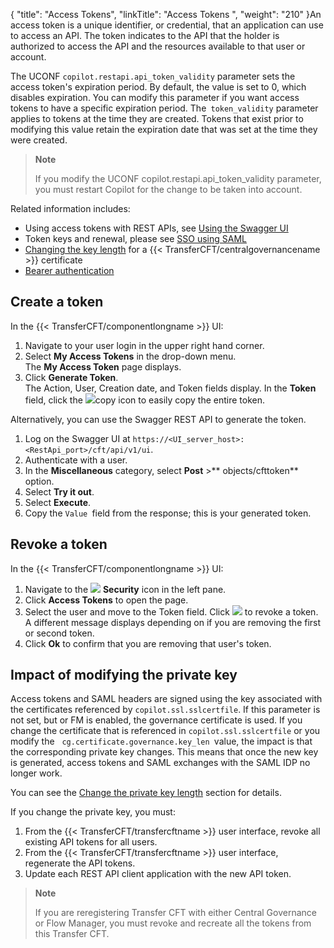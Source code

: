 {
    "title": "Access Tokens",
    "linkTitle": "Access Tokens ",
    "weight": "210"
}An access token is a unique identifier, or credential, that an application can use to access an API.  The token indicates to the API that the holder is authorized to access the API and the resources available to that user or account.

The UCONF `copilot.restapi.api_token_validity` parameter sets the access token's expiration period. By default, the value is set to 0, which disables expiration. You can modify this parameter if you want access tokens to have a specific expiration period. The` token_validity` parameter applies to tokens at the time they are created. Tokens that exist prior to modifying this value retain the expiration date that was set at the time they were created.

> **Note**
>
> If you modify the UCONF copilot.restapi.api\_token\_validity parameter, you must restart Copilot for the change to be taken into account.

Related information includes:

-   Using access tokens with REST APIs, see  [Using the Swagger UI](../../../../app_integration_intro/using_apis/api_intro/swagger_intro)
-   Token keys and renewal, please see <a href="../../use_saml" class="MCXref xref">SSO using SAML</a>
-   [Changing the key length](../../../../governance_services_intro/register_cg#manually_activate_cg) for a {{< TransferCFT/centralgovernancename >}} certificate
-   [Bearer authentication](../../../../app_integration_intro/using_apis/api_intro/api_authentication)

## Create a token

In the {{< TransferCFT/componentlongname  >}} UI:

1.  Navigate to your user login in the upper right hand corner.
2.  Select **My Access Tokens** in the drop-down menu.  
    The **My Access Token** page displays.
3.  Click **Generate Token**.  
    The Action, User, Creation date, and Token fields display. In the **Token** field, click the <img src="/Images/TransferCFT/copy_icon.png" class="mediumWidth" />copy icon to easily copy the entire token.

Alternatively, you can use the Swagger REST API to generate the token.

1.  Log on the Swagger UI at `https://<UI_server_host>:<RestApi_port>/cft/api/v1/ui`.
2.  Authenticate with a user.
3.  In the **Miscellaneous** category,  select **Post** >** objects/cfttoken** option.
4.  Select **Try it out**.
5.  Select **Execute**.
6.  Copy the `Value `field from the response; this is your generated token.

## Revoke a token

In the {{< TransferCFT/componentlongname  >}} UI:

1.  Navigate to the ![](/Images/TransferCFT/security_icon.png) **Security** icon in the left pane.
2.  Click **Access Tokens** to open the  page.
3.  Select the user and move to the Token field. Click ![](/Images/TransferCFT/revoke_icon.png) to revoke a token.  
    A different message displays depending on if you are removing the first or second token.
4.  Click **Ok** to confirm that you are removing that user's token.

## Impact of modifying the private key

Access tokens and SAML headers are signed using the key associated with the certificates referenced by `copilot.ssl.sslcertfile`.  If this parameter is not set, but or FM is enabled, the governance certificate is used. If you change the certificate that is referenced in `copilot.ssl.sslcertfile` or you modify the   `cg.certificate.governance.key_len `value, the impact is that the corresponding private key changes. This means that once the new key is generated, access tokens   and SAML exchanges with the SAML IDP no longer work.

You can see the [Change the private key length](../../../../governance_services_intro/cg_postregister#Change) section for details.

If you change the private key, you must:

1.  From the {{< TransferCFT/transfercftname >}} user interface, revoke all existing API tokens for all users.
2.  From the {{< TransferCFT/transfercftname >}} user interface, regenerate the API tokens.
3.  Update each REST API client application with the new API token.

> **Note**
>
> If you are reregistering Transfer CFT with either Central Governance or Flow Manager, you must revoke and recreate all the tokens from this Transfer CFT.
